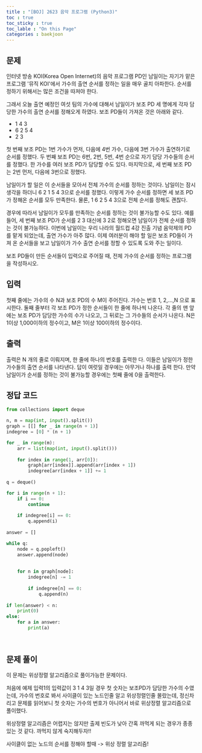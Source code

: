 ```yaml
---
title : "[BOJ] 2623 음악 프로그램 (Python3)"
toc : true
toc_sticky : true
toc_lable : "On this Page"
categories : baekjoon
---
```

## 문제
인터넷 방송 KOI(Korea Open Internet)의 음악 프로그램 PD인 남일이는 자기가 맡은 프로그램 '뮤직 KOI'에서 가수의 출연 순서를 정하는 일을 매우 골치 아파한다. 순서를 정하기 위해서는 많은 조건을 따져야 한다.

그래서 오늘 출연 예정인 여섯 팀의 가수에 대해서 남일이가 보조 PD 세 명에게 각자 담당한 가수의 출연 순서를 정해오게 하였다. 보조 PD들이 가져온 것은 아래와 같다.

* 1 4 3
* 6 2 5 4
* 2 3

첫 번째 보조 PD는 1번 가수가 먼저, 다음에 4번 가수, 다음에 3번 가수가 출연하기로 순서를 정했다. 두 번째 보조 PD는 6번, 2번, 5번, 4번 순으로 자기 담당 가수들의 순서를 정했다. 한 가수를 여러 보조 PD가 담당할 수도 있다. 마지막으로, 세 번째 보조 PD는 2번 먼저, 다음에 3번으로 정했다.

남일이가 할 일은 이 순서들을 모아서 전체 가수의 순서를 정하는 것이다. 남일이는 잠시 생각을 하더니 6 2 1 5 4 3으로 순서를 정했다. 이렇게 가수 순서를 정하면 세 보조 PD가 정해온 순서를 모두 만족한다. 물론, 1 6 2 5 4 3으로 전체 순서를 정해도 괜찮다.

경우에 따라서 남일이가 모두를 만족하는 순서를 정하는 것이 불가능할 수도 있다. 예를 들어, 세 번째 보조 PD가 순서를 2 3 대신에 3 2로 정해오면 남일이가 전체 순서를 정하는 것이 불가능하다. 이번에 남일이는 우리 나라의 월드컵 4강 진출 기념 음악제의 PD를 맡게 되었는데, 출연 가수가 아주 많다. 이제 여러분이 해야 할 일은 보조 PD들이 가져 온 순서들을 보고 남일이가 가수 출연 순서를 정할 수 있도록 도와 주는 일이다.

보조 PD들이 만든 순서들이 입력으로 주어질 때, 전체 가수의 순서를 정하는 프로그램을 작성하시오.

## 입력
첫째 줄에는 가수의 수 N과 보조 PD의 수 M이 주어진다. 가수는 번호 1, 2,…,N 으로 표시한다. 둘째 줄부터 각 보조 PD가 정한 순서들이 한 줄에 하나씩 나온다. 각 줄의 맨 앞에는 보조 PD가 담당한 가수의 수가 나오고, 그 뒤로는 그 가수들의 순서가 나온다. N은 1이상 1,000이하의 정수이고, M은 1이상 100이하의 정수이다.

## 출력
출력은 N 개의 줄로 이뤄지며, 한 줄에 하나의 번호를 출력한 다. 이들은 남일이가 정한 가수들의 출연 순서를 나타낸다. 답이 여럿일 경우에는 아무거나 하나를 출력 한다. 만약 남일이가 순서를 정하는 것이 불가능할 경우에는 첫째 줄에 0을 출력한다.

## 정답 코드


```python
from collections import deque

n, m = map(int, input().split())
graph = [[] for _ in range(n + 1)]
indegree = [0] * (n + 1)

for _ in range(m):
    arr = list(map(int, input().split()))
    
    for index in range(1, arr[0]):
        graph[arr[index]].append(arr[index + 1])
        indegree[arr[index + 1]] += 1
   
q = deque()

for i in range(n + 1):
    if i == 0:
        continue
        
    if indegree[i] == 0:
        q.append(i)
        
answer = []

while q:
    node = q.popleft()
    answer.append(node)
    
    
    for n in graph[node]:
        indegree[n] -= 1
        
        if indegree[n] == 0:
            q.append(n)
        
if len(answer) < n:
    print(0)
else:
    for a in answer:
        print(a)
        
        
```

## 문제 풀이
이 문제는 위상정렬 알고리즘으로 풀이가능한 문제이다.

처음에 예제 입력1의 입력값이 3 1 4 3일 경우 첫 숫자는 보조PD가 담당한 가수의 수였는데, 가수의 번호로 봐서 사이클이 있는 노드인줄 알고 위상정렬인줄 몰랐는데, 정신차리고 문제를 읽어보니 첫 숫자는 가수의 번호가 아니어서 바로 위상정렬 알고리즘으로 풀이했다.

위상정렬 알고리즘은 어렵지는 않지만 출제 빈도가 낮아 간혹 까먹게 되는 경우가 종종 있는 것 같다. 까먹지 않게 숙지해두자!!

사이클이 없는 노드의 순서를 정해야 할때 -> 위상 정렬 알고리즘!
